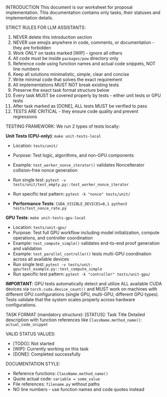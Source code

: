 INTRODUCTION
This document is our worksheet for proposal implementation. This documentation contains only tasks, their statuses and implementation details.

STRICT RULES FOR LLM ASSISTANTS:
1. NEVER delete this introduction section
2. NEVER use emojis anywhere in code, comments, or documentation - they are forbidden
3. Work ONLY on tasks marked [WIP] - ignore all others
4. All code must be inside `packages/pow` directory only
5. Reference code using function names and actual code snippets, NOT line numbers
6. Keep all solutions minimalistic, simple, clear and concise
7. Write minimal code that solves the exact requirement
8. All implementations MUST NOT break existing tests
9. Preserve the exact task format structure below
10. Every task MUST be covered properly by tests - either unit tests or GPU tests
11. After task marked as [DONE], ALL tests MUST be verified to pass
12. TESTS ARE CRITICAL - they ensure code quality and prevent regressions

TESTING FRAMEWORK:
We run 2 types of tests locally:

**Unit Tests (CPU-only)**: `make unit-tests-local`
- Location: `tests/unit/`
- Purpose: Test logic, algorithms, and non-GPU components
- Example: `test_worker_nonce_iterator()` validates NonceIterator collision-free nonce generation
- Run single test: `pytest -v tests/unit/test_empty.py::test_worker_nonce_iterator`
- Run specific test pattern: `pytest -k "nonce" tests/unit/`

- **Performance Tests**: `CUDA_VISIBLE_DEVICES=0,1 python3 tests/test_nonce_rate.py`

**GPU Tests**: `make unit-tests-gpu-local` 
- Location: `tests/unit-gpu/`
- Purpose: Test full GPU workflow including model initialization, compute operations, and controller coordination
- Example: `test_compute_simple()` validates end-to-end proof generation and validation
- Example: `test_parallel_controller()` tests multi-GPU coordination across all available devices
- Run single test: `pytest -v tests/unit-gpu/test_example.py::test_compute_simple`
- Run specific test pattern: `pytest -k "controller" tests/unit-gpu/`

**IMPORTANT**: GPU tests automatically detect and utilize ALL available CUDA devices via `torch.cuda.device_count()` and MUST work on machines with different GPU configurations (single GPU, multi-GPU, different GPU types). Tests validate that the system scales properly across hardware configurations.

TASK FORMAT (mandatory structure):
[STATUS]: Task Title
    Detailed description with function references like `ClassName.method_name()`: `actual_code_snippet`
    
VALID STATUS VALUES:
- [TODO]: Not started
- [WIP]: Currently working on this task
- [DONE]: Completed successfully

DOCUMENTATION STYLE:
- Reference functions: `ClassName.method_name()` 
- Quote actual code: `variable = some_value`
- File references: `filename.py` without paths
- NO line numbers - use function names and code quotes instead
